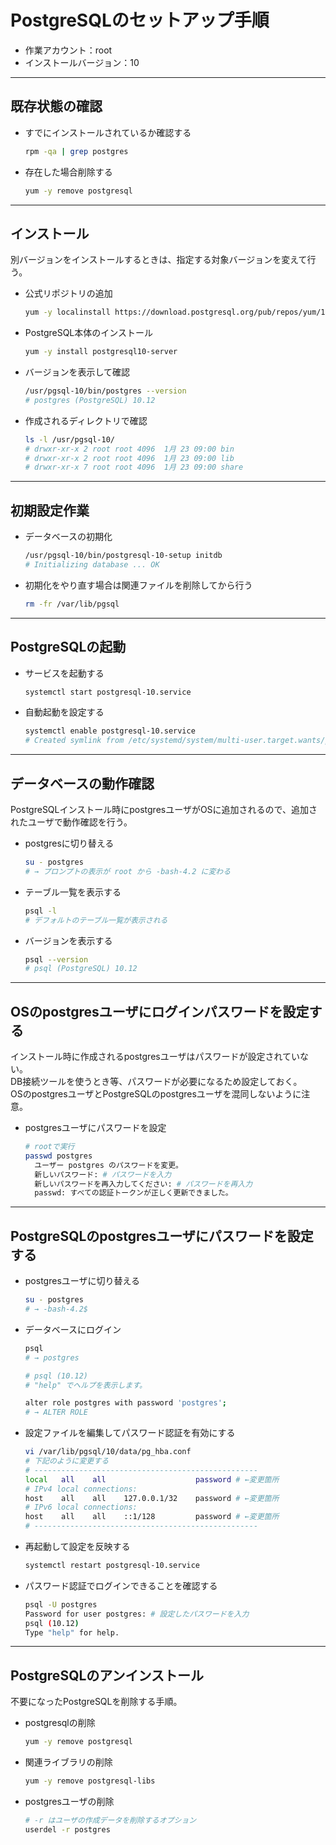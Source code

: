 # PostgreSQLのセットアップ手順

* 作業アカウント：root
* インストールバージョン：10

***

## 既存状態の確認

* すでにインストールされているか確認する

  ```bash
  rpm -qa | grep postgres
  ```

* 存在した場合削除する

  ```bash
  yum -y remove postgresql
  ```

***

## インストール

別バージョンをインストールするときは、指定する対象バージョンを変えて行う。

* 公式リポジトリの追加

  ```bash
  yum -y localinstall https://download.postgresql.org/pub/repos/yum/10/redhat/rh el-7-x86_64/pgdg-centos10-10-2.noarch.rpm
  ```

* PostgreSQL本体のインストール

  ```bash
  yum -y install postgresql10-server
  ```

* バージョンを表示して確認

  ```bash
  /usr/pgsql-10/bin/postgres --version
  # postgres (PostgreSQL) 10.12
  ```

* 作成されるディレクトリで確認

  ```bash
  ls -l /usr/pgsql-10/
  # drwxr-xr-x 2 root root 4096  1月 23 09:00 bin
  # drwxr-xr-x 2 root root 4096  1月 23 09:00 lib
  # drwxr-xr-x 7 root root 4096  1月 23 09:00 share
  ```

***

## 初期設定作業

* データベースの初期化

  ```bash
  /usr/pgsql-10/bin/postgresql-10-setup initdb
  # Initializing database ... OK
  ```

* 初期化をやり直す場合は関連ファイルを削除してから行う

  ```bash
  rm -fr /var/lib/pgsql
  ```

***

## PostgreSQLの起動

* サービスを起動する

  ```bash
  systemctl start postgresql-10.service
  ```

* 自動起動を設定する

  ```bash
  systemctl enable postgresql-10.service
  # Created symlink from /etc/systemd/system/multi-user.target.wants/postgresql-10.service to /usr/lib/systemd/system/postgresql-10.service.
  ```

***

## データベースの動作確認

PostgreSQLインストール時にpostgresユーザがOSに追加されるので、追加されたユーザで動作確認を行う。

* postgresに切り替える

  ```bash
  su - postgres
  # → プロンプトの表示が root から -bash-4.2 に変わる
  ```

* テーブル一覧を表示する

  ```bash
  psql -l
  # デフォルトのテーブル一覧が表示される
  ```

* バージョンを表示する

  ```bash
  psql --version
  # psql (PostgreSQL) 10.12
  ```

***

## OSのpostgresユーザにログインパスワードを設定する

インストール時に作成されるpostgresユーザはパスワードが設定されていない。  
DB接続ツールを使うとき等、パスワードが必要になるため設定しておく。  
OSのpostgresユーザとPostgreSQLのpostgresユーザを混同しないように注意。

* postgresユーザにパスワードを設定

  ```bash
  # rootで実行
  passwd postgres
    ユーザー postgres のパスワードを変更。
    新しいパスワード: # パスワードを入力
    新しいパスワードを再入力してください: # パスワードを再入力
    passwd: すべての認証トークンが正しく更新できました。
  ```

***

## PostgreSQLのpostgresユーザにパスワードを設定する

* postgresユーザに切り替える

  ```bash
  su - postgres
  # → -bash-4.2$
  ```

* データベースにログイン

  ```bash
  psql
  # → postgres

  # psql (10.12)
  # "help" でヘルプを表示します。

  alter role postgres with password 'postgres';
  # → ALTER ROLE
  ```

* 設定ファイルを編集してパスワード認証を有効にする

  ```bash
  vi /var/lib/pgsql/10/data/pg_hba.conf
  # 下記のように変更する
  # --------------------------------------------------
  local   all    all                    password # ←変更箇所
  # IPv4 local connections:
  host    all    all    127.0.0.1/32    password # ←変更箇所
  # IPv6 local connections:
  host    all    all    ::1/128         password # ←変更箇所
  # --------------------------------------------------
  ```

* 再起動して設定を反映する

  ```bash
  systemctl restart postgresql-10.service
  ```

* パスワード認証でログインできることを確認する

  ```bash
  psql -U postgres
  Password for user postgres: # 設定したパスワードを入力
  psql (10.12)
  Type "help" for help.
  ```

***

## PostgreSQLのアンインストール

不要になったPostgreSQLを削除する手順。

* postgresqlの削除

  ```bash
  yum -y remove postgresql
  ```

* 関連ライブラリの削除

  ```bash
  yum -y remove postgresql-libs
  ```

* postgresユーザの削除

  ```bash
  # -r はユーザの作成データを削除するオプション
  userdel -r postgres
  ```
